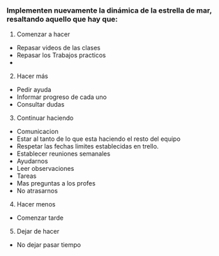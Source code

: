 ### Implementen nuevamente la dinámica de la estrella de mar, resaltando aquello que hay que:


1. Comenzar a hacer

- Repasar videos de las clases
- Repasar los Trabajos practicos
- 
 
2. Hacer más

 - Pedir ayuda
 - Informar progreso de cada uno 
 - Consultar dudas
 
3. Continuar haciendo

 - Comunicacion 
 - Estar al tanto de lo que esta haciendo el resto del equipo
 - Respetar las fechas limites establecidas en trello.
 - Establecer reuniones semanales
 - Ayudarnos 
 - Leer observaciones
 - Tareas 
 - Mas preguntas a los profes
 - No atrasarnos

4. Hacer menos

 - Comenzar tarde

5. Dejar de hacer

- No dejar pasar tiempo
 
